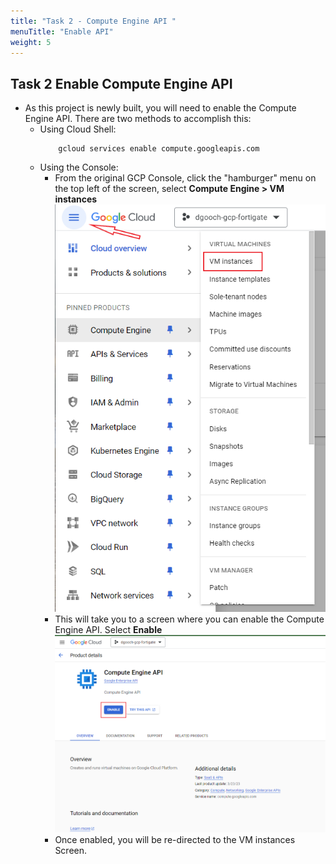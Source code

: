 ```yaml
---
title: "Task 2 - Compute Engine API "
menuTitle: "Enable API"
weight: 5
---
```


## Task 2 Enable Compute Engine API

- As this project is newly built, you will need to enable the Compute Engine API.  There are two methods to accomplish this:
  - Using Cloud Shell:
    ```
        gcloud services enable compute.googleapis.com
    ``` 
  - Using the Console: 
      - From the original GCP Console, click the "hamburger" menu on the top left of the screen, select **Compute Engine > VM instances**
      ![CE_hamburger](CE_hamburger.png)
      - This will take you to a screen where you can enable the Compute Engine API.  Select **Enable**
      ![CE_api_enable](CE_api_enable.png)
      - Once enabled, you will be re-directed to the VM instances Screen.
